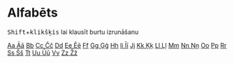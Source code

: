 Alfabēts
========

<kbd>Shift</kbd>+<kbd>klikšķis</kbd> lai klausīt burtu izrunāšanu

[Aa Āā](https://youtu.be/riqfSaT8hJ0?t=4)
[Bb](https://youtu.be/riqfSaT8hJ0?t=11)
[Cc Čč](https://youtu.be/riqfSaT8hJ0?t=15)
[Dd](https://youtu.be/riqfSaT8hJ0?t=26)
[Ee Ēē](https://youtu.be/riqfSaT8hJ0?t=30)
[Ff](https://youtu.be/riqfSaT8hJ0?t=37)
[Gg Ģģ](https://youtu.be/riqfSaT8hJ0?t=42)
[Hh](https://youtu.be/riqfSaT8hJ0?t=53)
[Ii Īī](https://youtu.be/riqfSaT8hJ0?t=58)
[Jj](https://youtu.be/riqfSaT8hJ0?t=67)
[Kk Ķķ](https://youtu.be/riqfSaT8hJ0?t=71)
[Ll Ļļ](https://youtu.be/riqfSaT8hJ0?t=80)
[Mm](https://youtu.be/riqfSaT8hJ0?t=91)
[Nn Ņņ](https://youtu.be/riqfSaT8hJ0?t=96)
[Oo](https://youtu.be/riqfSaT8hJ0?t=107)
[Pp](https://youtu.be/riqfSaT8hJ0?t=112)
[Rr](https://youtu.be/riqfSaT8hJ0?t=117)
[Ss Šš](https://youtu.be/riqfSaT8hJ0?t=122)
[Tt](https://youtu.be/riqfSaT8hJ0?t=132)
[Uu Ūū](https://youtu.be/riqfSaT8hJ0?t=136)
[Vv](https://youtu.be/riqfSaT8hJ0?t=145)
[Zz Žž](https://youtu.be/riqfSaT8hJ0?t=149)
